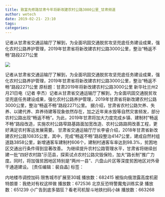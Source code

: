 ```yaml
---
title: 致富先修路甘肃今年将新改建农村公路3000公里_甘肃频道
author: wetech
date: 2019-02-21- 23:10
tags: 
categories: 
---
```

记者从甘肃省交通运输厅了解到，为全面巩固交通脱贫攻坚兜底任务建设成果，强化农村公路养护管理，2019年甘肃省将新改建农村公路3000公里，整治“畅返不畅”路段2271公里
<!-- more -->
                
<img align="center" border="0" src="http://p2.ifengimg.com/a/2016/0810/204c433878d5cf9size1_w16_h16.png" />
                
                
            
记者从甘肃省交通运输厅了解到，为全面巩固交通脱贫攻坚兜底任务建设成果，强化农村公路养护管理，2019年甘肃省将新改建农村公路3000公里，整治“畅返不畅”路段2271公里
原标题：甘肃2019年将新改建农村公路3000公里
新华社兰州2月21日电（记者 李杰）记者从甘肃省交通运输厅了解到，为全面巩固交通脱贫攻坚兜底任务建设成果，强化农村公路养护管理，2019年甘肃省将新改建农村公路3000公里，整治“畅返不畅”路段2271公里。
据介绍，甘肃省农村公路欠养、失养、以建代养、弃养待建等现象依然存在，加之近年来水毁等自然灾害频发，部分农村公路出现“畅返不畅”。为此，2019年甘肃将加大力度完成乡镇、建制村“畅返不畅”路段改造，实施农村公路窄路基路面加宽改造、农村公路路网改善工程，更好满足农村客运发展需要。
甘肃省交通运输厅厅长李睿介绍，2018年甘肃省新改建农村公路10835公里，其中，完成“畅返不畅”路段整治4147公里，建成自然村组道路3858公里，新增通客车建制村606个，建制村通客车率达到98.3%，贫困地区交通出行条件得到显著改善。
为继续提升农村公路管理水平，甘肃省将继续创建一批“四好农村路”示范县，探索试点农村公路灾毁保险，加大“路长制”推广力度。同时，将加强贫困地区特别是“两州一县”、六盘山片区等深度贫困地区对外骨干通道建设。
[责任编辑：裴自晶]
标签：
 
 
             
内地楼市调控加码 限售城市扩展至30城
播放数：682415
被指向俄泄露高度机密 特朗普：我绝对有权这样做
播放数：672536
北京反恐特警魔鬼训练实录
播放数：651239
小广告到底多猖狂？看老司机智斗地铁扫码小妹
播放数：663268
